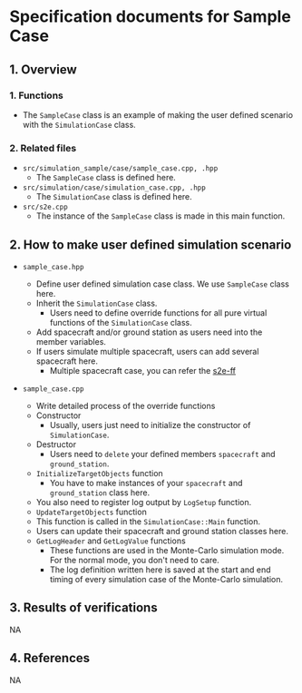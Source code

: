 # Specification documents for Sample Case

## 1.  Overview

### 1. Functions
- The `SampleCase` class is an example of making the user defined scenario with the `SimulationCase` class.

### 2. Related files
- `src/simulation_sample/case/sample_case.cpp, .hpp`
  - The `SampleCase` class is defined here.
- `src/simulation/case/simulation_case.cpp, .hpp`
  - The `SimulationCase` class is defined here.
- `src/s2e.cpp`
  - The instance of the `SampleCase` class is made in this main function.

## 2. How to make user defined simulation scenario
- `sample_case.hpp`
  - Define user defined simulation case class. We use `SampleCase` class here.
  - Inherit the `SimulationCase` class.
    - Users need to define override functions for all pure virtual functions of the `SimulationCase` class.
  - Add spacecraft and/or ground station as users need into the member variables.
  - If users simulate multiple spacecraft, users can add several spacecraft here.
    - Multiple spacecraft case, you can refer the [s2e-ff](https://github.com/ut-issl/s2e-ff)

- `sample_case.cpp`
  - Write detailed process of the override functions
  - Constructor
    - Usually, users just need to initialize the constructor of `SimulationCase`.
  - Destructor
    - Users need to `delete` your defined members `spacecraft` and `ground_station`.
  - `InitializeTargetObjects` function
    - You have to make instances of your `spacecraft` and `ground_station` class here.
  -   You also need to register log output by `LogSetup` function.
  - `UpdateTargetObjects` function
  -   This function is called in the `SimulationCase::Main` function.
    - Users can update their spacecraft and ground station classes here.
  - `GetLogHeader` and `GetLogValue` functions
    - These functions are used in the Monte-Carlo simulation mode. For the normal mode, you don't need to care.
    - The log definition written here is saved at the start and end timing of every simulation case of the Monte-Carlo simulation.

## 3. Results of verifications
NA

## 4. References
NA
